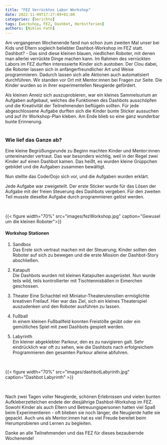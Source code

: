 ```yaml
---
title: "FEZ Verrücktes Labor Workshop"
date: 2022-11-09T17:27:09+01:00
categories: [berichte]
tags: [workshop, FEZ, Dashbot, Herbstferien]
authors: [Niklas Fath]
---
```


Am vergangenen Wochenende fand nun schon zum zweiten Mal unser bei Kids und Eltern sogleich beliebter Dashbot-Workshop im FEZ statt. Dashbot? - Das sind diese kleinen blauen, niedlichen Roboter, mit denen man allerlei verrückte Dinge machen kann. Im Rahmen des verrückten Labors im FEZ durften interessierte Kinder sich austoben. Der Clou dabei, die Roboter lassen sich in anfängerfreundlicher Art und Weise programmieren. Dadurch lassen sich alle Aktionen auch automatisiert durchführen. Wir standen vor Ort mit Mentor:innen bei Fragen zur Seite. Die Kinder wurden so in ihrer experimentellen Neugierde gefördert.

Als kleinen Anreiz sich auszuprobieren, war ein kleines Sammelsurium an Aufgaben aufgebaut, welches die Funktionen des Dashbots ausschöpfen und die Kreativität der Teilnehmenden beflügeln sollten. Für jede abgeschlossene Aufgabe durften sich die Kinder bunte Sticker aussuchen und auf ihr Workshop-Plan kleben. Am Ende blieb so eine ganz wunderbar bunte Erinnerung.\
&nbsp;

### Wie lief das Ganze ab?

Eine kleine Begrüßungsrunde zu Beginn machten Kinder und Mentor:innen untereinander vertraut. Das war besonders wichtig, weil in der Regel zwei Kinder auf einen Dashbot kamen. Das heißt, es wurden kleine Grüppchen gebildet und die Aufgaben zusammen bewältigt.

Nun stellte das CoderDojo sich vor, und die Aufgaben wurden erklärt.

Jede Aufgabe war zweigeteilt. Der erste Sticker wurde für das Lösen der Aufgabe mit der freien Steuerung des Dashbots vergeben. Für den zweiten Teil musste dieselbe Aufgabe durch programmieren gelöst werden.
&nbsp; 

&nbsp; 

{{< figure width="70%" src="images/fezWorkshop.jpg" caption="Gewusel um die kleinen Roboter">}}
&nbsp; 

#### Workshop Stationen

1.  Sandbox\
Das Erste sich vertraut machen mit der Steuerung; Kinder sollten den Roboter auf sich zu bewegen und die erste Mission der Dashbot-Story abschließen.

2.  Katapult\
Die Dashbots wurden mit kleinen Katapulten ausgerüstet. Nun wurde teils wild, teils kontrollierter mit Tischtennisbällen in Eimerchen geschossen.

3.  Theater
Eine Schachtel mit Miniatur-Theaterutensilien ermöglichte kreativen Freilauf. Hier war das Ziel, sich ein kleines Theaterspiel auszudenken und den Roboter ausführen zu lassen.

4.  Fußball\
In einem kleinen Fußballfeld konnten Freistöße geübt oder ein gemütliches Spiel mit zwei Dashbots gespielt werden.

5. Labyrinth\
Ein kleiner abgeklebter Parkour, den es zu navigieren galt. Sehr eindrücklich war oft zu sehen, wie die Dashbots nach erfolgreichem Programmieren den gesamten Parkour alleine abfuhren.
&nbsp; 

&nbsp; 

{{< figure width="70%" src="images/dashbotLabyrinth.jpg" caption="Dashbot Labyrinth" >}}

&nbsp; 

Nach zwei Tagen voller Neugierde, schönen Erlebnissen und vielen bunten Aufkleberzettelchen endete der diesjährige Dashbot-Workshop im FEZ. Sowohl Kinder als auch Eltern und Betreuungspersonen hatten viel Spaß beim Experimentieren - oft blieben sie noch länger, die Neugierde hatte sie gepackt. Auch uns als Mentor:innen hat es viel Freude bereitet beim Herumprobieren und Lernen zu begleiten.

Danke an alle Teilnehmenden und das FEZ für dieses bezaubernde Wochenende!